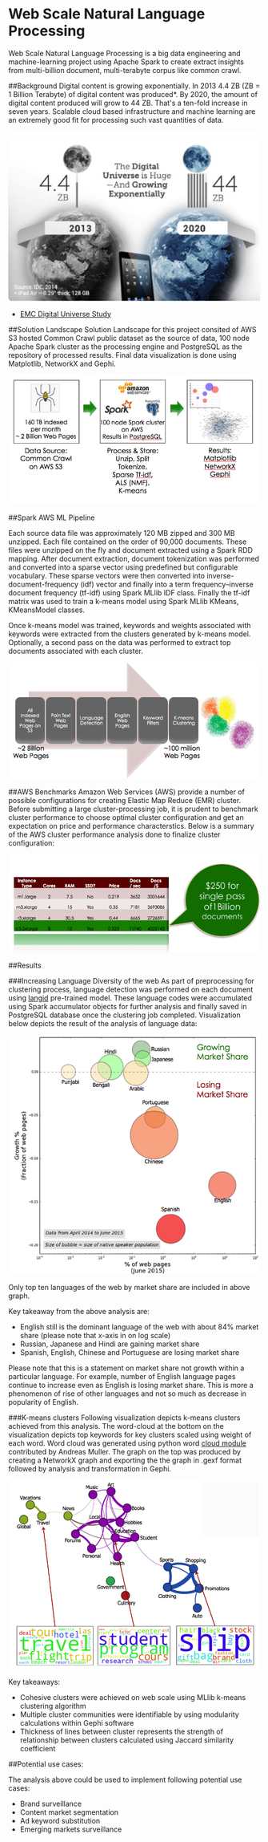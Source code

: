 # Web Scale Natural Language Processing
Web Scale Natural Language Processing is a big data engineering and machine-learning project using Apache Spark to create extract insights from multi-billion document, multi-terabyte corpus like common crawl.

##Background
Digital content is growing exponentially. In 2013 4.4 ZB (ZB = 1 Billion Terabyte) of digital content was produced*. By 2020, the amount of digital content produced will grow to 44 ZB. That's a ten-fold increase in seven years. Scalable cloud based infrastructure and machine learning are an extremely good fit for processing such vast quantities of data.

![Exponential Data Growth](images/data_growth.png)

* [EMC Digital Universe Study](http://www.emc.com/leadership/digital-universe/index.htm)

   
   
##Solution Landscape
Solution Landscape for this project consited of AWS S3 hosted Common Crawl public dataset as the source of data, 100 node Apache Spark cluster as the processing engine and PostgreSQL as the repository of processed results. Final data visualization is done using Matplotlib, NetworkX and Gephi.

![Data Pipeline](images/soln_landscape.png)

##Spark AWS ML Pipeline

Each source data file was approximately 120 MB zipped and 300 MB unzipped. Each file contained on the order of 90,000 documents. These files were unzipped on the fly and document extracted using a Spark RDD mapping. After document extraction, document tokenization was performed and converted into a sparse vector using predefined but configurable vocabulary. These sparse vectors were then converted into inverse-document-frequency (idf) vector and finally into a term frequency–inverse document frequency (tf-idf) using Spark MLlib IDF class. Finally the tf-idf matrix was used to train a k-means model using Spark MLlib KMeans, KMeansModel classes.

Once k-means model was trained, keywords and weights associated with keywords were extracted from the clusters generated by k-means model. Optionally, a second pass on the data was performed to extract top documents associated with each cluster.

![Spark AWS ML Pipeline](images/spark_aws_ml_pipeline.png)

##AWS Benchmarks
Amazon Web Services (AWS) provide a number of possible configurations for creating Elastic Map Reduce (EMR) cluster. Before submitting a large cluster-processing job, it is prudent to benchmark cluster performance to choose optimal cluster configuration and get an expectation on price and performance characterstics. Below is a summary of the AWS cluster performance analysis done to finalize cluster configuration:

![AWS Cluster Performance](images/AWS_cluster_performance.png)

##Results

###Increasing Language Diversity of the web
As part of preprocessing for clustering process, language detection was performed on each document using [langid](https://github.com/saffsd/langid.py) pre-trained model. These language codes were accumulated using Spark accumulator objects for further analysis and finally saved in PostgreSQL database once the clustering job completed. Visualization below depicts the result of the analysis of language data:

![Language diversification of the web](images/lang_diversification.png)

Only top ten languages of the web by market share are included in above graph.

Key takeaway from the above analysis are:

* English still is the dominant language of the web with about 84% market share (please note that x-axis in on log scale)  
* Russian, Japanese and Hindi are gaining market share  
* Spanish, English, Chinese and Portuguese are losing market share  

Please note that this is a statement on market share not growth within a particular language. For example, number of English language pages continue to increase even as English is losing market share. This is more a phenomenon of rise of other languages and not so much as decrease in popularity of English.

###K-means clusters
Following visualization depicts k-means clusters achieved from this analysis. The word-cloud at the bottom on the visualization depicts top keywords for key clusters scaled using weight of each word. Word cloud was generated using python word [cloud module](https://github.com/amueller/word_cloud) contributed by Andreas Muller. The graph on the top was produced by creating a NetworkX graph and exporting the the graph in .gexf format followed by analysis and transformation in Gephi. 

![K-means clusters](images/cluster_network.png)

Key takeaways:

* Cohesive clusters were achieved on web scale using MLlib k-means clustering algorithm
* Multiple cluster communities were identifiable by using modularity calculations within Gephi software
* Thickness of lines between cluster represents the strength of relationship between clusters calculated using Jaccard similarity coefficient


##Potential use cases:

The analysis above could be used to implement following potential use cases:

* Brand surveillance
* Content market segmentation
* Ad keyword substitution
* Emerging markets surveillance



